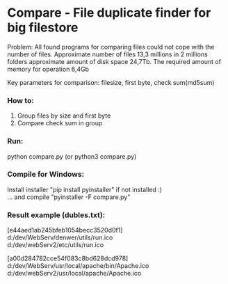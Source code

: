 # Compare - File duplicate finder for big filestore

Problem:
All found programs for comparing files could not cope with the number of files.
Approximate number of files 13,3 millions in 2 millions folders approximate amount of disk space 24,7Tb.
The required amount of memory for operation 6,4Gb

Key parameters for comparison: filesize, first byte, check sum(md5sum)

### How to:
1. Group files by size and first byte 
2. Compare check sum in group

### Run:
python compare.py (or python3 compare.py)

### Compile for Windows:
Install installer "pip install pyinstaller" if not installed :)  
... and compile "pyinstaller -F compare.py"


### Result example (dubles.txt):

[e44aed1ab245bfeb1054becc3520d0f1]  
d:/dev/WebServ/denwer/utils/run.ico  
d:/dev/webServ2/etc/utils/run.ico  

[a00d284782cce54f083c8bd628dcd978]  
d:/dev/WebServ/usr/local/apache/bin/Apache.ico  
d:/dev/webServ2/usr/local/apache/Apache.ico  
